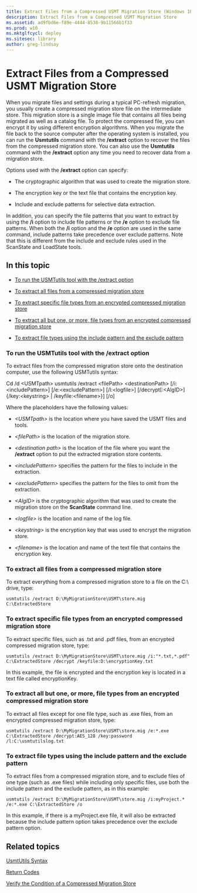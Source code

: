 ```yaml
---
title: Extract Files from a Compressed USMT Migration Store (Windows 10)
description: Extract Files from a Compressed USMT Migration Store
ms.assetid: ad9fbd6e-f89e-4444-8538-9b11566b1f33
ms.prod: w10
ms.mktglfcycl: deploy
ms.sitesec: library
author: greg-lindsay
---
```


# Extract Files from a Compressed USMT Migration Store


When you migrate files and settings during a typical PC-refresh migration, you usually create a compressed migration store file on the intermediate store. This migration store is a single image file that contains all files being migrated as well as a catalog file. To protect the compressed file, you can encrypt it by using different encryption algorithms. When you migrate the file back to the source computer after the operating system is installed, you can run the **Usmtutils** command with the **/extract** option to recover the files from the compressed migration store. You can also use the **Usmtutils** command with the **/extract** option any time you need to recover data from a migration store.

Options used with the **/extract** option can specify:

-   The cryptographic algorithm that was used to create the migration store.

-   The encryption key or the text file that contains the encryption key.

-   Include and exclude patterns for selective data extraction.

In addition, you can specify the file patterns that you want to extract by using the **/i** option to include file patterns or the **/e** option to exclude file patterns. When both the **/i** option and the **/e** option are used in the same command, include patterns take precedence over exclude patterns. Note that this is different from the include and exclude rules used in the ScanState and LoadState tools.

## In this topic


-   [To run the USMTutils tool with the /extract option](#bkmk-extractsyntax)

-   [To extract all files from a compressed migration store](#bkmk-extractallfiles)

-   [To extract specific file types from an encrypted compressed migration store](#bkmk-extractspecificfiles)

-   [To extract all but one, or more, file types from an encrypted compressed migration store](#bkmk-excludefilepattern)

-   [To extract file types using the include pattern and the exclude pattern](#bkmk-includeexcludefiles)

### <a href="" id="bkmk-extractsyntax"></a>To run the USMTutils tool with the /extract option

To extract files from the compressed migration store onto the destination computer, use the following USMTutils syntax:

Cd /d &lt;USMTpath&gt; usmtutils /extract &lt;filePath&gt; &lt;destinationPath&gt; \[/i:&lt;includePattern&gt;\] \[/e:&lt;excludePattern&gt;\] \[/l:&lt;logfile&gt;\] \[/decrypt\[:&lt;AlgID&gt;\] {/key:&lt;keystring&gt; | /keyfile:&lt;filename&gt;}\] \[/o\]

Where the placeholders have the following values:

-   *&lt;USMTpath&gt;* is the location where you have saved the USMT files and tools.

-   *&lt;filePath&gt;* is the location of the migration store.

-   *&lt;destination path&gt;* is the location of the file where you want the **/extract** option to put the extracted migration store contents.

-   *&lt;includePattern&gt;* specifies the pattern for the files to include in the extraction.

-   *&lt;excludePattern&gt;* specifies the pattern for the files to omit from the extraction.

-   *&lt;AlgID&gt;* is the cryptographic algorithm that was used to create the migration store on the **ScanState** command line.

-   *&lt;logfile&gt;* is the location and name of the log file.

-   *&lt;keystring&gt;* is the encryption key that was used to encrypt the migration store.

-   *&lt;filename&gt;* is the location and name of the text file that contains the encryption key.

### <a href="" id="bkmk-extractallfiles"></a>To extract all files from a compressed migration store

To extract everything from a compressed migration store to a file on the C:\\ drive, type:

``` syntax
usmtutils /extract D:\MyMigrationStore\USMT\store.mig C:\ExtractedStore
```

### <a href="" id="bkmk-extractspecificfiles"></a>To extract specific file types from an encrypted compressed migration store

To extract specific files, such as .txt and .pdf files, from an encrypted compressed migration store, type:

``` syntax
usmtutils /extract D:\MyMigrationStore\USMT\store.mig /i:"*.txt,*.pdf" C:\ExtractedStore /decrypt /keyfile:D:\encryptionKey.txt
```

In this example, the file is encrypted and the encryption key is located in a text file called encryptionKey.

### <a href="" id="bkmk-excludefilepattern"></a>To extract all but one, or more, file types from an encrypted compressed migration store

To extract all files except for one file type, such as .exe files, from an encrypted compressed migration store, type:

``` syntax
usmtutils /extract D:\MyMigrationStore\USMT\store.mig /e:*.exe C:\ExtractedStore /decrypt:AES_128 /key:password /l:C:\usmtutilslog.txt
```

### <a href="" id="bkmk-includeexcludefiles"></a>To extract file types using the include pattern and the exclude pattern

To extract files from a compressed migration store, and to exclude files of one type (such as .exe files) while including only specific files, use both the include pattern and the exclude pattern, as in this example:

``` syntax
usmtutils /extract D:\MyMigrationStore\USMT\store.mig /i:myProject.* /e:*.exe C:\ExtractedStore /o
```

In this example, if there is a myProject.exe file, it will also be extracted because the include pattern option takes precedence over the exclude pattern option.

## Related topics


[UsmtUtils Syntax](usmt-utilities.md)

[Return Codes](usmt-return-codes.md)

[Verify the Condition of a Compressed Migration Store](verify-the-condition-of-a-compressed-migration-store.md)

 

 





